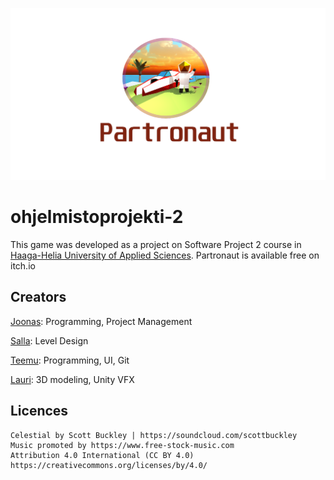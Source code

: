![Partronaut cover image](/DocAssets/coverart.png)
# ohjelmistoprojekti-2
This game was developed as a project on Software Project 2 course in [Haaga-Helia University of Applied Sciences](https://www.haaga-helia.fi/en).
Partronaut is available free on itch.io
## Creators
[Joonas](https://github.com/joonasrom): Programming, Project Management

[Salla](https://github.com/sallasalmi): Level Design

[Teemu](https://github.com/Temelius): Programming, UI, Git

[Lauri](https://github.com/l1l1l1l1l): 3D modeling, Unity VFX
## Licences
```
Celestial by Scott Buckley | https://soundcloud.com/scottbuckley
Music promoted by https://www.free-stock-music.com
Attribution 4.0 International (CC BY 4.0)
https://creativecommons.org/licenses/by/4.0/
```
